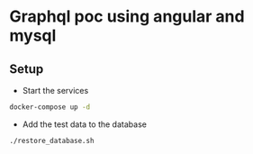 # Graphql poc using angular and mysql

## Setup 
- Start the services 
```bash
docker-compose up -d
```

- Add the test data to the database 
```bash
./restore_database.sh
```
